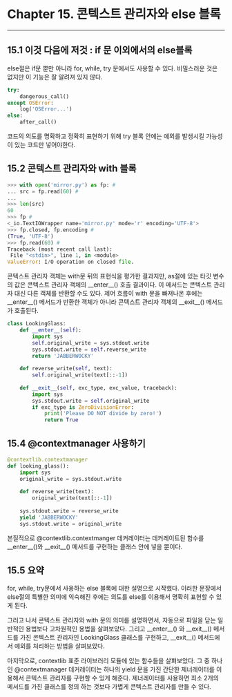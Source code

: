 # Chapter 15. 콘텍스트 관리자와 else 블록

-------

## 15.1 이것 다음에 저것 :  if 문 이외에서의 else블록

else절은 if문 뿐만 아니라 for, while, try 문에서도 사용할 수 있다. 비밀스러운 것은 없지만 이 기능은 잘 알려져 있지 않다.

```python
try:
    dangerous_call()
except OSError:
    log('OSError...') 
else:
    after_call()

```

코드의 의도를 명확하고 정확히 표현하기 위해 try 블록 안에는 예외를 발생시킬 가능성이 있는 코드만 넣어야한다.



## 15.2 콘텍스트 관리자와 with 블록

```python
>>> with open('mirror.py') as fp: #
... src = fp.read(60) #
...
>>> len(src)
60
>>> fp #
<_io.TextIOWrapper name='mirror.py' mode='r' encoding='UTF-8'>
>>> fp.closed, fp.encoding #
(True, 'UTF-8')
>>> fp.read(60) #
Traceback (most recent call last):
 File "<stdin>", line 1, in <module>
ValueError: I/O operation on closed file.
```

콘텍스트 관리자 객체는 with문 뒤의 표현식을 평가한 결과지만, as절에 있는 타깃 변수의 값은 콘텍스트 관리자 객체의 \_\_enter\_\_() 호출 결과이다. 이 메서드는 콘텍스트 관리자 대신 다른 객체를 반환할 수도 있다. 제어 흐름이 with 문을 빠져나온 후에는 \_\_enter\_\_() 메서드가 반환한 객체가 아니라 콘텍스트 관리자 객체의 \_\_exit\_\_() 메서드가 호출된다.



```python
class LookingGlass:
    def __enter__(self):
        import sys
        self.original_write = sys.stdout.write
        sys.stdout.write = self.reverse_write
        return 'JABBERWOCKY'
  
	def reverse_write(self, text):
        self.original_write(text[::-1])
  
	def __exit__(self, exc_type, exc_value, traceback):
        import sys
        sys.stdout.write = self.original_write
        if exc_type is ZeroDivisionError:
            print('Please DO NOT divide by zero!')
            return True 
```



## 15.4 @contextmanager 사용하기

```python
@contextlib.contextmanager
def looking_glass():
    import sys
    original_write = sys.stdout.write
    
    def reverse_write(text):
        original_write(text[::-1])
        
    sys.stdout.write = reverse_write
    yield 'JABBERWOCKY'
    sys.stdout.write = original_write 
```

본질적으로 @contextlib.contextmanger 데커레이터는 데커레이트된 함수를 \_\_enter\_\_()와 \_\_exit\_\_()  메서드를 구현하는 클래스 안에 넣을 뿐이다.



## 15.5 요약

for, while, try문에서 사용하는 else 블록에 대한 설명으로 시작했다. 이러한 문장에서 else절의 특별한 의미에 익숙해진 후에는 의도를 else를 이용해서 명확히 표현할 수 있게 된다. 

그러고 나서 콘텍스트 관리자와 with 문의 의미를 설명하면서, 자동으로 파일을 닫는 일반적인 용법보다 고차원적인 용법을 살펴보았다. 그리고 \_\_enter\_\_() 와 \_\_exit\_\_() 메서드를 가진 콘텍스트 관리자인 LookingGlass 클래스를 구현하고, \_\_exit\_\_() 메서드에서 예외를 처리하는 방법을 살펴보았다.

마지막으로, contextlib 표준 라이브러리 모듈에 있는 함수들을 살펴보았다. 그 중 하나인 @contextmanager 데커레이터는 하나의 yield 문을 가진 간단한 제너레이터를 이용해서 콘텍스트 관리자를 구현할 수 있게 해준다. 제너레이터를 사용하면 최소 2개의 메서드를 가진 클래스를 정의 하는 것보다 가볍게 콘텍스트 관리자를 만들 수 있다. 